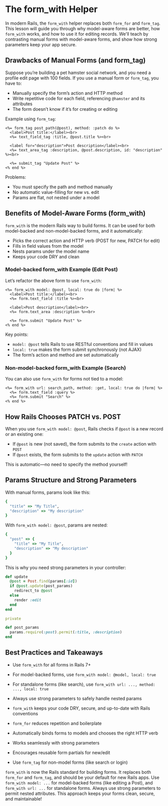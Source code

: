 # The form_with Helper

In modern Rails, the `form_with` helper replaces both `form_for` and `form_tag`. This lesson will guide you through why model-aware forms are better, how `form_with` works, and how to use it for editing records. We'll teach by contrasting manual forms with model-aware forms, and show how strong parameters keep your app secure.

## Drawbacks of Manual Forms (and form_tag)

Suppose you’re building a pet hamster social network, and you need a profile edit page with 100 fields. If you use a manual form or `form_tag`, you have to:

- Manually specify the form’s action and HTTP method
- Write repetitive code for each field, referencing `@hamster` and its attributes
- The form doesn’t know if it’s for creating or editing

Example using `form_tag`:

```erb
<%= form_tag post_path(@post), method: :patch do %>
  <label>Post title:</label><br>
  <%= text_field_tag :title, @post.title %><br>

  <label for="description">Post description</label><br>
  <%= text_area_tag :description, @post.description, id: "description" %><br>

  <%= submit_tag "Update Post" %>
<% end %>
```

Problems:

- You must specify the path and method manually
- No automatic value-filling for new vs. edit
- Params are flat, not nested under a model

## Benefits of Model-Aware Forms (form_with)

`form_with` is the modern Rails way to build forms. It can be used for both model-backed and non-model-backed forms, and it automatically:

- Picks the correct action and HTTP verb (POST for new, PATCH for edit)
- Fills in field values from the model
- Nests params under the model name
- Keeps your code DRY and clean

### Model-backed form_with Example (Edit Post)

Let’s refactor the above form to use `form_with`:

```erb
<%= form_with model: @post, local: true do |form| %>
  <label>Post title:</label><br>
  <%= form.text_field :title %><br>

  <label>Post description</label><br>
  <%= form.text_area :description %><br>

  <%= form.submit "Update Post" %>
<% end %>
```

Key points:

- `model: @post` tells Rails to use RESTful conventions and fill in values
- `local: true` makes the form submit synchronously (not AJAX)
- The form’s action and method are set automatically

### Non-model-backed form_with Example (Search)

You can also use `form_with` for forms not tied to a model:

```erb
<%= form_with url: search_path, method: :get, local: true do |form| %>
  <%= form.text_field :query %>
  <%= form.submit "Search" %>
<% end %>
```

## How Rails Chooses PATCH vs. POST

When you use `form_with model: @post`, Rails checks if `@post` is a new record or an existing one:

- If `@post` is new (not saved), the form submits to the `create` action with `POST`
- If `@post` exists, the form submits to the `update` action with `PATCH`

This is automatic—no need to specify the method yourself!

## Params Structure and Strong Parameters

With manual forms, params look like this:

```rb
{
  "title" => "My Title",
  "description" => "My description"
}
```

With `form_with model: @post`, params are nested:

```rb
{
  "post" => {
    "title" => "My Title",
    "description" => "My description"
  }
}
```

This is why you need strong parameters in your controller:

```ruby
def update
  @post = Post.find(params[:id])
  if @post.update(post_params)
    redirect_to @post
  else
    render :edit
  end
end

private

def post_params
  params.require(:post).permit(:title, :description)
end
```

## Best Practices and Takeaways

- Use `form_with` for all forms in Rails 7+
- For model-backed forms, use `form_with model: @model, local: true`
- For standalone forms (like search), use `form_with url: ..., method: ..., local: true`
- Always use strong parameters to safely handle nested params
- `form_with` keeps your code DRY, secure, and up-to-date with Rails conventions

- `form_for` reduces repetition and boilerplate
- Automatically binds forms to models and chooses the right HTTP verb
- Works seamlessly with strong parameters
- Encourages reusable form partials for new/edit
- Use `form_tag` for non-model forms (like search or login)

`form_with` is now the Rails standard for building forms. It replaces both `form_for` and `form_tag`, and should be your default for new Rails apps. Use `form_with model: ...` for model-backed forms (like editing a Post), and `form_with url: ...` for standalone forms. Always use strong parameters to permit nested attributes. This approach keeps your forms clean, secure, and maintainable!
